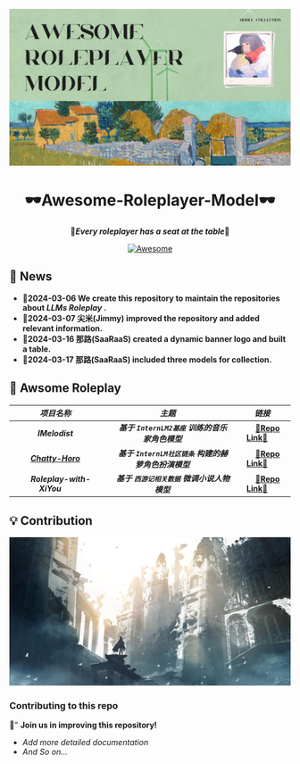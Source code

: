 ![alt text](image/img-1.gif)

<div align="center">

# 🕶**Awesome-Roleplayer-Model**🕶
🍿***Every roleplayer has a seat at the table***🍿

[![Awesome](https://cdn.rawgit.com/sindresorhus/awesome/d7305f38d29fed78fa85652e3a63e154dd8e8829/media/badge.svg)]() 

</div>



## 🍎 **News**

+ 🥯**2024-03-06 We create this repository to maintain the repositories about *LLMs Roleplay* .**
+ 🥯**2024-03-07 尖米(Jimmy) improved the repository and added relevant information.**
+ 🥯**2024-03-16 那路(SaaRaaS) created a dynamic banner logo and built a table.**
+ 🥯**2024-03-17 那路(SaaRaaS) included three models for collection.**



## 🎃 **Awsome Roleplay**

<div align="center">

|&nbsp;&nbsp;&nbsp;&nbsp;&nbsp;***项目名称***&nbsp;&nbsp;&nbsp;&nbsp;&nbsp;|&nbsp;&nbsp;&nbsp;&nbsp;&nbsp;***主题***&nbsp;&nbsp;&nbsp;&nbsp;&nbsp;|&nbsp;&nbsp;&nbsp;&nbsp;&nbsp;***链接***&nbsp;&nbsp;&nbsp;&nbsp;&nbsp;|
|:---:|:---:|:---:|
|&nbsp;&nbsp;&nbsp;&nbsp;&nbsp;***IMelodist***&nbsp;&nbsp;&nbsp;&nbsp;&nbsp;|&nbsp;&nbsp;&nbsp;&nbsp;&nbsp;***基于 `InternLM2基座` 训练的音乐家角色模型***&nbsp;&nbsp;&nbsp;&nbsp;&nbsp;|&nbsp;&nbsp;&nbsp;&nbsp;&nbsp;[💙**Repo Link**💙](https://github.com/GuoYiFantastic/IMelodist)&nbsp;&nbsp;&nbsp;&nbsp;&nbsp;|
|&nbsp;&nbsp;&nbsp;&nbsp;&nbsp;***[Chatty-Horo](https://github.com/SaaRaaS-1300/awesome-roleplayer-model/tree/main/Horowag_7b_Chat_Ani)***&nbsp;&nbsp;&nbsp;&nbsp;&nbsp;|&nbsp;&nbsp;&nbsp;&nbsp;&nbsp;***基于 `InternLM社区链条` 构建的赫萝角色扮演模型***&nbsp;&nbsp;&nbsp;&nbsp;&nbsp;|&nbsp;&nbsp;&nbsp;&nbsp;&nbsp;[🍏**Repo Link**🍎](https://github.com/SaaRaaS-1300/InternLM_openNotebook)&nbsp;&nbsp;&nbsp;&nbsp;&nbsp;|
|&nbsp;&nbsp;&nbsp;&nbsp;&nbsp;***Roleplay-with-XiYou***&nbsp;&nbsp;&nbsp;&nbsp;&nbsp;|&nbsp;&nbsp;&nbsp;&nbsp;&nbsp;***基于 `西游记相关数据` 微调小说人物模型***&nbsp;&nbsp;&nbsp;&nbsp;&nbsp;|&nbsp;&nbsp;&nbsp;&nbsp;&nbsp;[🐷**Repo Link**🐷](https://github.com/JimmyMa99/Roleplay-with-XiYou)&nbsp;&nbsp;&nbsp;&nbsp;&nbsp;|

</div>



## 💡 **Contribution**

![alt text](image/img-2.jpg)

### **Contributing to this repo**

🤗" **Join us in improving this repository!** 
+ *Add more detailed documentation*
+ *And So on...*



